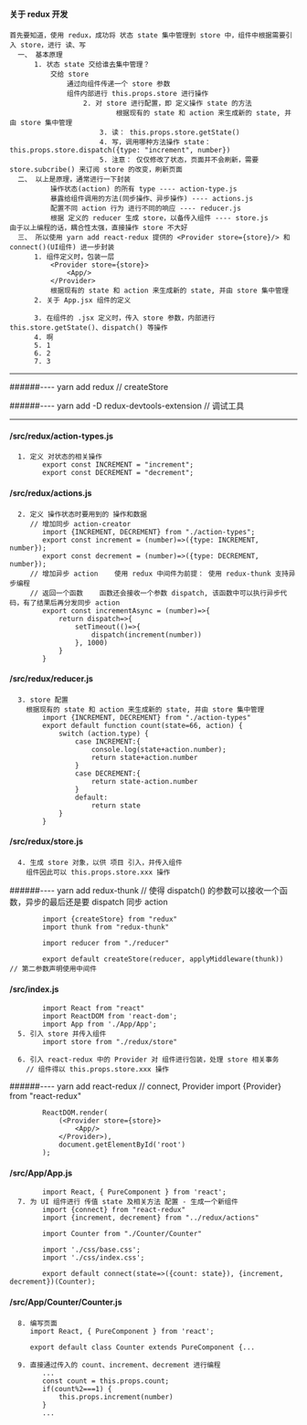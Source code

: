 #### 关于 redux 开发 
    首先要知道，使用 redux，成功将 状态 state 集中管理到 store 中，组件中根据需要引入 store，进行 读、写
      一、 基本原理
          1. 状态 state 交给谁去集中管理？
              交给 store
                  通过向组件传递一个 store 参数
                  组件内部进行 this.props.store 进行操作
                      2. 对 store 进行配置，即 定义操作 state 的方法
                              根据现有的 state 和 action 来生成新的 state, 并由 store 集中管理                 
                          3. 读： this.props.store.getState()
                          4. 写，调用哪种方法操作 state： this.props.store.dispatch({type: "increment", number})
                          5. 注意： 仅仅修改了状态，页面并不会刷新，需要 store.subcribe() 来订阅 store 的改变，刷新页面
	  二、 以上是原理，通常进行一下封装
              操作状态(action) 的所有 type ---- action-type.js
              暴露给组件调用的方法(同步操作、异步操作) ---- actions.js
              配置不同 action 行为 进行不同的响应 ---- reducer.js
              根据 定义的 reducer 生成 store，以备传入组件 ---- store.js
    由于以上编程的话，耦合性太强，直接操作 store 不大好
      三、 所以使用 yarn add react-redux 提供的 <Provider store={store}/> 和 connect()(UI组件) 进一步封装
	      1. 组件定义时，包装一层
	          <Provider store={store}>
                  <App/>
              </Provider>
              根据现有的 state 和 action 来生成新的 state, 并由 store 集中管理  
	      2. 关于 App.jsx 组件的定义
	          
	      3. 在组件的 .jsx 定义时，传入 store 参数，内部进行 this.store.getState()、dispatch() 等操作
	      4. 啊
	      5. 1
	      6. 2
	      7. 3
--------------------------------------------
######---- yarn add redux    // createStore

######---- yarn add -D redux-devtools-extension    // 调试工具

--------------------------------------------
#### /src/redux/action-types.js
      1. 定义 对状态的相关操作
            export const INCREMENT = "increment";
            export const DECREMENT = "decrement";
        
#### /src/redux/actions.js
      2. 定义 操作状态时要用到的 操作和数据
         // 增加同步 action-creator
            import {INCREMENT, DECREMENT} from "./action-types";
            export const increment = (number)=>({type: INCREMENT, number});
            export const decrement = (number)=>({type: DECREMENT, number});
         // 增加异步 action    使用 redux 中间件为前提： 使用 redux-thunk 支持异步编程
         // 返回一个函数    函数还会接收一个参数 dispatch, 该函数中可以执行异步代码，有了结果后再分发同步 action
            export const incrementAsync = (number)=>{
                return dispatch=>{
                    setTimeout(()=>{
                        dispatch(increment(number))
                    }, 1000)
                }
            }
#### /src/redux/reducer.js
      3. store 配置
        根据现有的 state 和 action 来生成新的 state, 并由 store 集中管理
            import {INCREMENT, DECREMENT} from "./action-types"
            export default function count(state=66, action) {
                switch (action.type) {
                    case INCREMENT:{
                        console.log(state+action.number);
                        return state+action.number
                    }
                    case DECREMENT:{
                        return state-action.number
                    }
                    default:
                        return state
                }
            }
            
#### /src/redux/store.js
      4. 生成 store 对象，以供 项目 引入，并传入组件
        组件因此可以 this.props.store.xxx 操作
######---- yarn add redux-thunk    // 使得 dispatch() 的参数可以接收一个函数，异步的最后还是要 dispatch 同步 action

            import {createStore} from "redux"
            import thunk from "redux-thunk"
            
            import reducer from "./reducer"

            export default createStore(reducer, applyMiddleware(thunk))    // 第二参数声明使用中间件
            
#### /src/index.js
            import React from "react"
            import ReactDOM from 'react-dom';
            import App from './App/App';
      5. 引入 store 并传入组件
            import store from "./redux/store"

      6. 引入 react-redux 中的 Provider 对 组件进行包装，处理 store 相关事务
        // 组件得以 this.props.store.xxx 操作
######---- yarn add react-redux    // connect, Provider
            import {Provider} from "react-redux"

            ReactDOM.render(
                (<Provider store={store}>
                    <App/>
                </Provider>),
                document.getElementById('root')
            );
    
#### /src/App/App.js
            import React, { PureComponent } from 'react';
      7. 为 UI 组件进行 传值 state 及相关方法 配置 - 生成一个新组件
            import {connect} from "react-redux"
            import {increment, decrement} from "../redux/actions"

            import Counter from "./Counter/Counter"

            import './css/base.css';
            import './css/index.css';

            export default connect(state=>({count: state}), {increment, decrement})(Counter);
#### /src/App/Counter/Counter.js
      8. 编写页面
         import React, { PureComponent } from 'react';

         export default class Counter extends PureComponent {...

      9. 直接通过传入的 count、increment、decrement 进行编程
            ...
            const count = this.props.count;
            if(count%2===1) {
                this.props.increment(number)
            }
            ...
